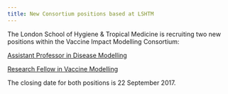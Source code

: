 ```yaml
---
title: New Consortium positions based at LSHTM
---
```


The London School of Hygiene & Tropical Medicine is recruiting two new positions within the Vaccine Impact Modelling Consortium:

[Assistant Professor in Disease Modelling](https://jobs.lshtm.ac.uk/Vacancy.aspx?ref=EPH-IDE-62)

[Research Fellow in Vaccine Modelling](https://jobs.lshtm.ac.uk/Vacancy.aspx?ref=EPH-IDE-61)

The closing date for both positions is 22 September 2017.
